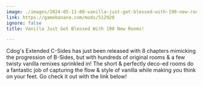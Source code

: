 ```yaml
---
image: ./images/2024-05-11-00-vanilla-just-got-blessed-with-190-new-rooms-.png
link: https://gamebanana.com/mods/512920
ignore: false
title: Vanilla Just Got Blessed With 190 New Rooms!

---
```


Cdog's Extended C-Sides has just been released with 8 chapters mimicking the progression of B-Sides, but with hundreds of original rooms & a few twisty vanilla remixes sprinkled in! The short & perfectly deco-ed rooms do a fantastic job of capturing the flow & style of vanilla while making you think on your feet. Go check it out with the link below!
